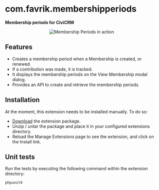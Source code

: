 # com.favrik.membershipperiods
<strong>Membership periods for CiviCRM</strong>

<p align="center">
    <img src="https://i.imgur.com/RhNLyIV.png" alt="Membership Periods in action">
</p>

## Features
* Creates a membership period when a Membership is created, or renewed.
* If a contribution was made, it is tracked.
* It displays the membership periods on the View Membership modal dialog.
* Provides an API to create and retrieve the membership periods.


## Installation
At the moment, this extension needs to be installed manually. To do so:
* [Download](https://github.com/favrik/com.favrik.membershipperiods/archive/1.0.tar.gz) the extension package.
* Unzip / untar the package and place it in your configured extensions directory.
* Reload the Manage Extensions page to see the extension, and click on the Install link.


## Unit tests
Run the tests by executing the following command within the extension directory:

```bash
phpunit4
```



